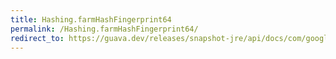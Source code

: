 ```yaml
---
title: Hashing.farmHashFingerprint64
permalink: /Hashing.farmHashFingerprint64/
redirect_to: https://guava.dev/releases/snapshot-jre/api/docs/com/google/common/hash/Hashing.html#farmHashFingerprint64--
---
```

